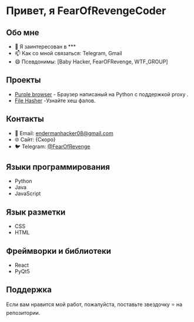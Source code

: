 # Привет, я FearOfRevengeCoder

## Обо мне

- 👀 Я заинтересован в ***
- 📫 Как со мной связаться: Telegram, Gmail
- 😄 Псевдонимы: [Baby Hacker, FearOFRevenge, WTF_GROUP]

## Проекты

- [Purple browser](https://github.com/FearOfRevengeCoder/Purple-browser) - Браузер написаный на Python с поддержкой proxy .
- [File Hasher](https://github.com/FearOfRevengeCoder/file_hasher/tree/hash) -Узнайте хеш фалов.

## Контакты

- 📧 Email: endermanhacker08@gmail.com
- 🌐 Сайт: {Скоро}
- 🐦 Telegram: [@FearOfRevenge](https://t.me/FearOfRevenge)

## Языки программирования
- Python
- Java
- JavaScript

## Язык разметки

- CSS
- HTML


## Фреймворки и библиотеки

- React
- PyQt5

## Поддержка

Если вам нравится мой работ, пожалуйста, поставьте звездочку ⭐ на репозитории.
